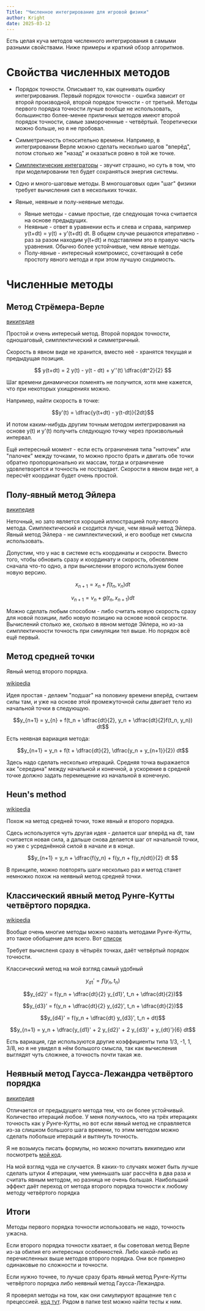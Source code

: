 ```yaml
---
Title: "Численное интегрирование для игровой физики"
author: Kright
date: 2025-03-12
---
```



Есть целая куча методов численного интегрирования в самыми разными свойствами. Ниже примеры и краткий обзор алгоритмов.

# Свойства численных методов

* Порядок точности. Описывает то, как оценивать ошибку интегрирования. Первый порядок точности - ошибка зависит от второй производной, второй порядок точности - от третьей. Методы первого порядка точности лучше вообще не использовать, большинство более-менее приличных методов имеют второй порядок точности, самые замороченные - четвёртый. Теоретически можно больше, но я не пробовал.

* Симметричность относительно времени. Например, в интегрировании Верле можно сделать несколько шагов "вперёд", потом столько же "назад" и оказаться ровно в той же точке.

* [Симплектические интеграторы](https://en.wikipedia.org/wiki/Symplectic_integrator) - звучит страшно, но суть в том, что при моделировании тел будет сохраняться энергия системы.

* Одно и много-шаговые методы. В многошаговых один "шаг" физики требует вычисления сил в нескольких точках.

* Явные, неявные и полу-неявные методы.
    * Явные методы - самые простые, где следующая точка считается на основе предыдущих.
    * Неявные - ответ в уравнении есть и слева и справа, например y(t+dt) = y(t) + y'(t+dt) dt. В общем случае решаются итеративно - раз за разом находим y(t+dt) и подставляем это в правую часть уравнения. Обычно более устойчивые, чем явные методы.
    * Полу-явные - интересный компромисс, сочетающий в себе простоту явного метода и при этом лучшую сходимость.

# Численные методы

## Метод Стрёмера-Верле

[википедия](https://ru.wikipedia.org/wiki/%D0%9C%D0%B5%D1%82%D0%BE%D0%B4_%D0%A1%D1%82%D1%91%D1%80%D0%BC%D0%B5%D1%80%D0%B0_%E2%80%94_%D0%92%D0%B5%D1%80%D0%BB%D0%B5)

Простой и очень интересый метод. Второй порядок точности, одношаговый, симплектический и симметричный.

Скорость в явном виде не хранится, вместо неё - хранятся текущая и предыдущая позиция.

$$
y(t+dt) = 2 y(t) - y(t - dt) + y''(t) \dfrac{dt^2}{2}
$$

Шаг времени динамически поменять не получится, хотя мне кажется, что при некоторых ухищрениях можно.

Например, найти скорость в точке:

$$y'(t) = \dfrac{y(t+dt) - y(t-dt)}{2dt}$$

И потом каким-нибудь другим точным методом интегрирования на основе y(t) и y'(t) получить следующую точку через произвольный интервал.

Ещё интересный момент - если есть ограничения типа "ниточек" или "палочек" между точками, то можно просто брать и двигать обе точки обратно пропорционально их массам, тогда и ограничение удовлетворится и точность не пострадает. Скорости в явном виде нет, а пересчёт координат будет очень простой.

## Полу-явный метод Эйлера

[википедия](https://en.wikipedia.org/wiki/Semi-implicit_Euler_method)

Неточный, но зато является хорошей иллюстрацией полу-явного метода.
Симплектический и сходится лучше, чем явный метод Эйлера. Явный метод Эйлера - не симплектический, и его вообще нет смысла использовать.

Допустим, что у нас в системе есть координаты и скорости. Вместо того, чтобы обновить сразу и координату и скорость, обновляем сначала что-то одно, а при вычислении второго используем более новую версию.

$$x_{n+1} = x_n + f(t_n, v_n) dt$$

$$v_{n+1} = v_n + g(t_n, x_{n+1}) dt$$

Можно сделать любым способом - либо считать новую скорость сразу для новой позиции, либо новую позицию на основе новой скорости. Вычислений столько же, сколько в явном методе Эйлера, но из-за симплектичности точность при симуляции тел выше. Но порядок всё ещё первый.

## Метод средней точки

Явный метод второго порядка.

[wikipedia](https://en.wikipedia.org/wiki/Midpoint_method)

Идея простая - делаем "подшаг" на половину времени вперёд, считаем силы там, и уже на основе этой промежуточной силы двигает тело из начальной точки в следующую.

$$y_{n+1} = y_{n} +  f(t_n + \dfrac{dt}{2}, y_n + \dfrac{dt}{2}f(t_n, y_n)) dt$$

Есть неявная вариация метода:

$$y_{n+1} = y_n + f(t + \dfrac{dt}{2}, \dfrac{y_n + y_{n+1}}{2}) dt$$

Здесь надо сделать несколько итераций. Средняя точка выражается как "середина" между начальной и конечной, а ускорение в средней точке должно задать перемещение из начальной в конечную.

## Heun's method

[wikipedia](https://en.wikipedia.org/wiki/Heun%27s_method)

Похож на метод средней точки, тоже явный и второго порядка.

Сдесь используется чуть другая идея - делается шаг вперёд на dt, там считается новая сила, а дальше снова делается шаг от начальной точки, но уже с усреднённой силой в начале и в конце.

$$y_{n+1} = y_n + \dfrac{f(y_n) + f(y_n + f(y_n)dt)}{2} dt $$

В принципе, можно повторять шаги несколько раз и метод станет немножко похож на неявный метод средней точки.

## Классический явный метод Рунге-Кутты четвёртого порядка.

[wikipedia](https://en.wikipedia.org/wiki/Runge%E2%80%93Kutta_methods)

Вообще очень многие методы можно назвать методами Рунге-Кутты, это такое обобщение для всего. Вот [список](https://en.wikipedia.org/wiki/List_of_Runge%E2%80%93Kutta_methods)

Требует вычисленя сразу в чётырёх точках, даёт четвёртый порядок точности.

Классический метод на мой взгляд самый удобный

$$y_{d1}' = f(y_n, t_n) $$

$$y_{d2}' = f(y_n + \dfrac{dt}{2} y_{d1}', t_n + \dfrac{dt}{2})$$

$$y_{d3}' = f(y_n + \dfrac{dt}{2} y_{d2}', t_n + \dfrac{dt}{2})$$

$$y_{d4}' = f(y_n + \dfrac{dt} y_{d3}', t_n + dt)$$

$$y_{n+1} = y_n + \dfrac{y_{d1}' + 2 y_{d2}' + 2 y_{d3}' + y_{dt}'}{6} dt$$

Есть вариация, где используются другие коэффициенты типа 1/3, -1, 1, 3/8, но я не увидел в нём большого смысла, так как вычисления выглядят чуть сложнее, а точность почти такая же.

## Неявный метод Гаусса-Лежандра четвёртого порядка

[википедия](https://en.wikipedia.org/wiki/Gauss%E2%80%93Legendre_method)

Отличается от предыдущего метода тем, что он более устойчивый. Количество итераций любое. У меня получилось, что на трёх итерациях точность как у Рунге-Кутты, но вот если явный метод не справляется из-за слишком большого шага времени, то этим методом можно сделать побольше итераций и вытянуть точность.

Я не возьмусь писать формулы, но можно почитать википедию или посмотреть [мой код](https://github.com/Kright/ScalaGameMath/blob/master/pga3dPhysics/src/main/scala/com/github/kright/pga3dphysics/Pga3dPhysicsSolverGaussLegendre.scala).

На мой взгляд чуда не случается. В каких-то случаях может быть лучше сделать штуки 4 итерации, чем уменьшать шаг рассчёта в два раза и считать явным методом, но разница не очень большая. Наибольший эффект даёт переход от метода второго порядка точности к любому методу четвёртого порядка

## Итоги

Методы первого порядка точности использовать не надо, точность ужасна.

Если второго порядка точности хватает, я бы советовал метод Верле из-за обилия его интересных особенностей. Либо какой-либо из перечисленных выше методов второго порядка. Они все примерно одинаковые по сложности и точности.

Если нужно точнее, то лучше сразу брать явный метод Рунге-Кутты четвёртого порядка либо неявный метод Гаусса-Лежандра.

Я проверял методы на том, как они симулируют вращение тел с прецессией. [код тут](https://github.com/Kright/ScalaGameMath/tree/master/pga3dPhysics/src/main/scala/com/github/kright/pga3dphysics). Рядом в папке test можно найти тесты к ним.












